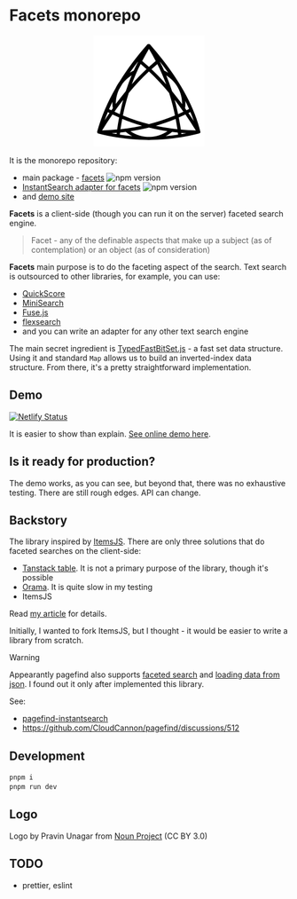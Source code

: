 # Facets monorepo

<p align="center">
  <picture>
    <source media="(prefers-color-scheme: dark)" srcset="logo/logo-dark.svg">
    <img alt="" src="logo/logo.svg" width="200" height="200">
  </picture>
</p>

It is the monorepo repository:

- main package - [facets](/packages/facets/) ![npm version](https://img.shields.io/npm/v/%40stereobooster/facets)
- [InstantSearch adapter for facets](/packages/facets-instantsearch/) ![npm version](https://img.shields.io/npm/v/%40stereobooster/facets-instantsearch)
- and [demo site](/packages/demo/README.md)

**Facets** is a client-side (though you can run it on the server) faceted search engine.

> Facet - any of the definable aspects that make up a subject (as of contemplation) or an object (as of consideration)

**Facets** main purpose is to do the faceting aspect of the search. Text search is outsourced to other libraries, for example, you can use:

- [QuickScore](https://github.com/fwextensions/quick-score)
- [MiniSearch](https://github.com/lucaong/minisearch)
- [Fuse.js](https://github.com/krisk/fuse)
- [flexsearch](https://github.com/nextapps-de/flexsearch)
- and you can write an adapter for any other text search engine

The main secret ingredient is [TypedFastBitSet.js](https://github.com/lemire/TypedFastBitSet.js/) - a fast set data structure. Using it and standard `Map` allows us to build an inverted-index data structure. From there, it's a pretty straightforward implementation.

## Demo

[![Netlify Status](https://api.netlify.com/api/v1/badges/5a9cb813-8600-4486-b611-8c56015b759a/deploy-status)](https://app.netlify.com/sites/facets-demo/deploys)

It is easier to show than explain. [See online demo here](https://facets-demo.stereobooster.com/).

## Is it ready for production?

The demo works, as you can see, but beyond that, there was no exhaustive testing. There are still rough edges. API can change.

## Backstory

The library inspired by [ItemsJS](https://github.com/itemsapi/itemsjs). There are only three solutions that do faceted searches on the client-side:

- [Tanstack table](https://tanstack.com/table/). It is not a primary purpose of the library, though it's possible
- [Orama](https://docs.oramasearch.com/open-source/usage/search/facets). It is quite slow in my testing
- ItemsJS

Read [my article](https://stereobooster.com/posts/faceted-search/) for details.

Initially, I wanted to fork ItemsJS, but I thought - it would be easier to write a library from scratch.

> [!WARNING]  
> Appearantly pagefind also supports [faceted search](https://pagefind.app/docs/js-api-filtering/) and [loading data from json](https://pagefind.app/docs/node-api/). I found out it only after implemented this library.

See:

- [pagefind-instantsearch](https://github.com/stereobooster/pagefind-instantsearch)
- https://github.com/CloudCannon/pagefind/discussions/512

## Development

```sh
pnpm i
pnpm run dev
```

## Logo

Logo by Pravin Unagar from <a href="https://thenounproject.com/browse/icons/term/trillion/" target="_blank" title="trillion Icons">Noun Project</a> (CC BY 3.0)

## TODO

- prettier, eslint

